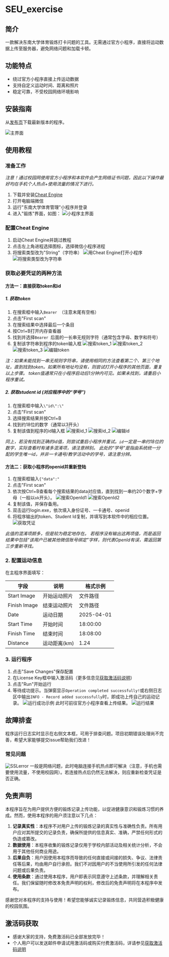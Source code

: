 # SEU_exercise

## 简介

一款解决东南大学体育锻炼打卡问题的工具。无需通过官方小程序，直接将运动数据上传至服务器，避免网络问题和加载卡顿。

## 功能特点

- 绕过官方小程序直接上传运动数据
- 支持自定义运动时间、距离和照片
- 稳定可靠，不受校园网络环境影响

## 安装指南

从[发布页](https://github.com/el739/SEU_exercise/releases)下载最新版本的程序。

![主界面](files/main_program.png)

## 使用教程

### 准备工作

*注意！通过校园网使用官方小程序和本软件会产生网络证书问题，因此以下操作最好均在手机个人热点+使用流量的情况下进行。*

1. 下载并安装[Cheat Engine](https://www.cheatengine.org/)
2. 打开电脑端微信
3. 运行"东南大学体育管理"小程序并登录
4. 进入"锻炼"界面，如图：
   ![小程序主界面](files/miniapp_main_menu.png)

### 配置Cheat Engine

1. 启动Cheat Engine并跳过教程
2. 点击左上角进程选择图标，选择微信小程序进程
3. 将搜索类型改为"String"（字符串）
   ![用Cheat Engine打开小程序](files/choose_process.png)
   ![将搜索类型改为字符串](files/search_string.png)

### 获取必要凭证的两种方法

#### 方法一：直接获取token和id

##### 1. 获取token

1. 在搜索框中输入`Bearer `（注意末尾有空格）
2. 点击"First scan"
3. 在搜索结果中选择最后一个条目
4. 按Ctrl+B打开内存查看器
5. 找到并选择`Bearer `后面的一长串无规则字符（通常包含字母、数字和符号）
6. 复制该字符串到程序的token输入框
   ![搜索token_1](files/search_token_1.png)
   ![搜索token_2](files/search_token_2.png)
   ![搜索token_3](files/search_token_3.png)
   ![编辑token](files/edit_token.png)

*注：如果未能找到一串无规则字符串，请使用相同的方法查看第二个、第三个地址，直到找到token。如果所有地址均没有，则尝试打开小程序的其他页面，重复以上步骤。
token值通常只在小程序启动后1分钟内可见。如果未找到，请重启小程序重试。*

##### 2. 获取student id (对应程序中的“学号”)

1. 在搜索框中输入`\"id\":\"`
2. 点击"First scan"
3. 选择搜索结果并按Ctrl+B
4. 找到约18位的数字（通常以3开头）
5. 复制该值到程序的id输入框
   ![搜索id_1](files/search_id_1.png)
   ![搜索id_2](files/search_id_2.png)
   ![编辑id](files/edit_id.png)

*同上，若没有找到正确的id值，则尝试重启小程序并重试。`id`一定是一串约18位的数字，实际查看时有诸多混淆项，请注意辨别。
此处的“学号”是指由系统统一分配的学生唯一id，并非一卡通号/教学活动中的学号，请注意分辨。*

#### 方法二：获取小程序的openid并重新登陆

1. 在搜索框输入`{"data":"`
2. 点击"First scan"
3. 依次按Ctrl+B查看每个搜索结果的data对应值，直到找到一串约20个数字+字母（一般以`ok`开头）。
![搜索OpenId1](files/search_openid_1.png)
![搜索OpenId2](files/search_openid_2.png)
4. 复制该值，并保存备用。
5. 双击运行login.exe，依次填入身份证号、一卡通号、openid
6. 将程序输出的token、Student Id复制，并填写到本软件中的相应位置。
![获取凭证](files/credentials_got.png)

*此值的混淆项颇多，但是较为稳定地存在。
若程序没有输出这两项值，而是返回结果中包括“该用户已被其他微信账号绑定”字样，则代表OpenId有误，需返回第三步重新寻找。*

### 2. 配置运动信息

在主程序界面填写：

| 字段 | 说明 | 格式示例 |
|------|------|----------|
| Start Image | 开始运动照片 | 文件路径 |
| Finish Image | 结束运动照片 | 文件路径 |
| Date | 运动日期 | 2025-04-01 |
| Start Time | 开始时间 | 18:00:00 |
| Finish Time | 结束时间 | 18:08:00 |
| Distance | 运动距离(km) | 1.24 |

### 3. 运行程序

1. 点击"Save Changes"保存配置
2. 在License Key框中输入激活码（更多信息见[获取激活码说明](docs/获取激活码.md)）
3. 点击"Run"开始运行
4. 等待成功提示。当弹窗显示`Operation completed successfully!`或右侧日志区中输出`INFO - Record added successfully`时，即成功上传自己的运动记录。
![运行成功示例](files/save_succeeded.png)
此时可前往官方小程序查看上传结果。
![运行结果](files/result.png)

## 故障排查

程序运行日志实时显示在右侧文本框，可用于排查问题。项目初期错误处理尚不完善，希望大家能够提交issue帮助我们改进！

### 常见问题

![SSLerror](files/SSLerr.jpg)
一般是网络问题，此时电脑连接手机热点即可解决（注意，手机也需要使用流量，不使用校园网）。若连接热点后仍然无法解决，则应重新检查凭证是否正确。

## 免责声明

本程序旨在为用户提供方便的锻炼记录上传功能，以促进健康意识和锻炼习惯的养成。然而，使用本程序的用户须注意以下几点：

1. **记录真实性**：本程序不对用户上传的锻炼记录的真实性与准确性负责。所有用户应对其所提交的记录负责，确保所提供的信息真实、准确，严禁任何形式的伪造或篡改。
2. **数据使用**：本程序收集的锻炼记录仅用于学校内部活动及相关统计分析，不会用于其他任何商业用途。
3. **后果自负**：用户因使用本程序而导致的任何直接或间接的损失、争议、法律责任等后果，均由用户自行承担。我们不对因用户的不当使用所引发的任何法律问题或后果负责。
4. **使用条款**：通过使用本程序，用户即表示同意遵守上述条款，并理解相关责任。我们保留随时修改本免责声明的权利，修改后的免责声明将在本程序中发布。

感谢您对本程序的支持与使用！希望您能够诚实记录锻炼信息，共同营造积极健康的校园氛围。

## 激活码获取
- 感谢大家的支持，免费激活码已全部发放完毕！
- 个人用户可以发送邮件申请试用激活码或购买付费激活码，详请参见[获取激活码说明](docs/获取激活码.md)

